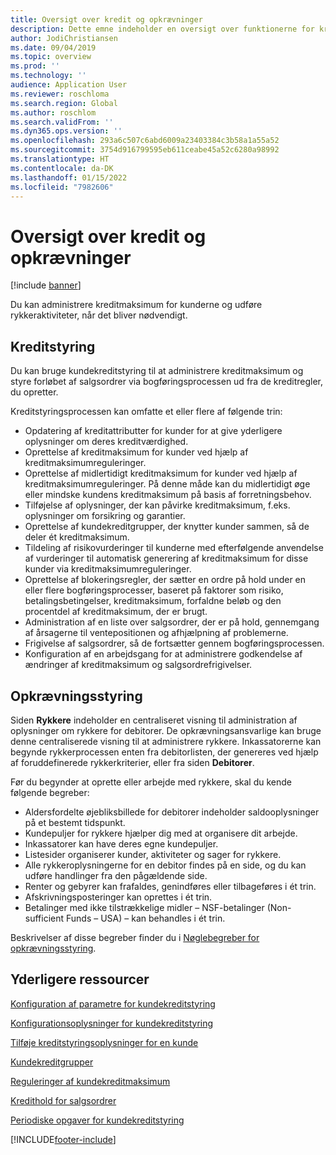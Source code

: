 ```yaml
---
title: Oversigt over kredit og opkrævninger
description: Dette emne indeholder en oversigt over funktionerne for kredit og opkrævninger.
author: JodiChristiansen
ms.date: 09/04/2019
ms.topic: overview
ms.prod: ''
ms.technology: ''
audience: Application User
ms.reviewer: roschloma
ms.search.region: Global
ms.author: roschlom
ms.search.validFrom: ''
ms.dyn365.ops.version: ''
ms.openlocfilehash: 293a6c507c6abd6009a23403384c3b58a1a55a52
ms.sourcegitcommit: 3754d916799595eb611ceabe45a52c6280a98992
ms.translationtype: HT
ms.contentlocale: da-DK
ms.lasthandoff: 01/15/2022
ms.locfileid: "7982606"
---
```

# <a name="credit-and-collections-overview"></a>Oversigt over kredit og opkrævninger

[!include [banner](../includes/banner.md)]

Du kan administrere kreditmaksimum for kunderne og udføre rykkeraktiviteter, når det bliver nødvendigt.

## <a name="credit-management"></a>Kreditstyring

Du kan bruge kundekreditstyring til at administrere kreditmaksimum og styre forløbet af salgsordrer via bogføringsprocessen ud fra de kreditregler, du opretter.

Kreditstyringsprocessen kan omfatte et eller flere af følgende trin:

- Opdatering af kreditattributter for kunder for at give yderligere oplysninger om deres kreditværdighed.
- Oprettelse af kreditmaksimum for kunder ved hjælp af kreditmaksimumreguleringer.
- Oprettelse af midlertidigt kreditmaksimum for kunder ved hjælp af kreditmaksimumreguleringer. På denne måde kan du midlertidigt øge eller mindske kundens kreditmaksimum på basis af forretningsbehov.
- Tilføjelse af oplysninger, der kan påvirke kreditmaksimum, f.eks. oplysninger om forsikring og garantier.
- Oprettelse af kundekreditgrupper, der knytter kunder sammen, så de deler ét kreditmaksimum.
- Tildeling af risikovurderinger til kunderne med efterfølgende anvendelse af vurderinger til automatisk generering af kreditmaksimum for disse kunder via kreditmaksimumreguleringer.
- Oprettelse af blokeringsregler, der sætter en ordre på hold under en eller flere bogføringsprocesser, baseret på faktorer som risiko, betalingsbetingelser, kreditmaksimum, forfaldne beløb og den procentdel af kreditmaksimum, der er brugt.
- Administration af en liste over salgsordrer, der er på hold, gennemgang af årsagerne til ventepositionen og afhjælpning af problemerne.
- Frigivelse af salgsordrer, så de fortsætter gennem bogføringsprocessen.
- Konfiguration af en arbejdsgang for at administrere godkendelse af ændringer af kreditmaksimum og salgsordrefrigivelser.

## <a name="collections-management"></a>Opkrævningsstyring

Siden **Rykkere** indeholder en centraliseret visning til administration af oplysninger om rykkere for debitorer. De opkrævningsansvarlige kan bruge denne centraliserede visning til at administrere rykkere. Inkassatorerne kan begynde rykkerprocessen enten fra debitorlisten, der genereres ved hjælp af foruddefinerede rykkerkriterier, eller fra siden **Debitorer**.

Før du begynder at oprette eller arbejde med rykkere, skal du kende følgende begreber:

- Aldersfordelte øjebliksbillede for debitorer indeholder saldooplysninger på et bestemt tidspunkt.
- Kundepuljer for rykkere hjælper dig med at organisere dit arbejde.
- Inkassatorer kan have deres egne kundepuljer.
- Listesider organiserer kunder, aktiviteter og sager for rykkere.
- Alle rykkeroplysningerne for en debitor findes på en side, og du kan udføre handlinger fra den pågældende side.
- Renter og gebyrer kan frafaldes, genindføres eller tilbageføres i ét trin.
- Afskrivningsposteringer kan oprettes i ét trin.
- Betalinger med ikke tilstrækkelige midler – NSF-betalinger (Non-sufficient Funds – USA) – kan behandles i ét trin.

Beskrivelser af disse begreber finder du i [Nøglebegreber for opkrævningsstyring](./cm-collections-concepts.md).

## <a name="additional-resources"></a>Yderligere ressourcer

[Konfiguration af parametre for kundekreditstyring](./cm-credit-mgmt-setup.md)

[Konfigurationsoplysninger for kundekreditstyring](./cm-setup-information.md)

[Tilføje kreditstyringsoplysninger for en kunde](./cm-add-credit-mgmt-information-customer.md)

[Kundekreditgrupper](./cm-customer-credit-groups.md)

[Reguleringer af kundekreditmaksimum](./cm-credit-limit-adjustments.md)

[Kredithold for salgsordrer](./cm-sales-order-credit-holds.md)

[Periodiske opgaver for kundekreditstyring](./cm-periodic-tasks.md)


[!INCLUDE[footer-include](../../includes/footer-banner.md)]
